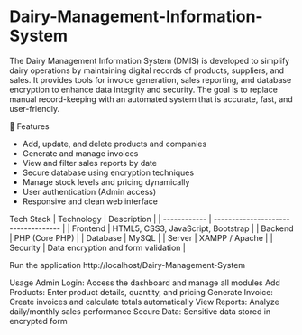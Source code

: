 # Dairy-Management-Information-System
The Dairy Management Information System (DMIS) is developed to simplify dairy operations by maintaining digital records of products, suppliers, and sales. It provides tools for invoice generation, sales reporting, and database encryption to enhance data integrity and security.
The goal is to replace manual record-keeping with an automated system that is accurate, fast, and user-friendly.

🚀 Features
* Add, update, and delete products and companies
* Generate and manage invoices
* View and filter sales reports by date
* Secure database using encryption techniques
* Manage stock levels and pricing dynamically
* User authentication (Admin access)
* Responsive and clean web interface

Tech Stack
| Technology   | Description                         |
| ------------ | ----------------------------------- |
| Frontend     | HTML5, CSS3, JavaScript, Bootstrap  |
| Backend      | PHP (Core PHP)                      |
| Database     | MySQL                               |
| Server       | XAMPP / Apache                      |
| Security     | Data encryption and form validation |

Run the application
http://localhost/Dairy-Management-System

Usage
Admin Login: Access the dashboard and manage all modules
Add Products: Enter product details, quantity, and pricing
Generate Invoice: Create invoices and calculate totals automatically
View Reports: Analyze daily/monthly sales performance
Secure Data: Sensitive data stored in encrypted form





